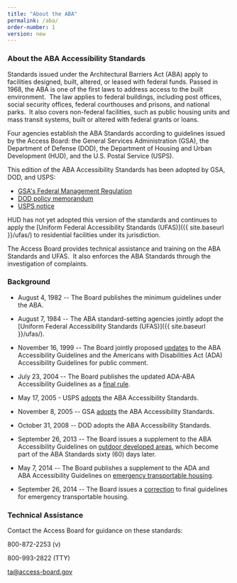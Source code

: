 ```yaml
---
title: "About the ABA"
permalink: /aba/
order-number: 1
version: new
---
```


### About the ABA Accessibility Standards

Standards issued under the Architectural Barriers Act (ABA) apply to facilities designed, built, altered, or leased with federal funds. Passed in 1968, the ABA is one of the first laws to address access to the built environment.  The law applies to federal buildings, including post offices, social security offices, federal courthouses and prisons, and national parks.  It also covers non-federal facilities, such as public housing units and mass transit systems, built or altered with federal grants or loans.

Four agencies establish the ABA Standards according to guidelines issued by the Access Board: the General Services Administration (GSA), the Department of Defense (DOD), the Department of Housing and Urban Development (HUD), and the U.S. Postal Service (USPS).

This edition of the ABA Accessibility Standards has been adopted by GSA, DOD, and USPS:

-   [GSA's Federal Management Regulation](https://www.gsa.gov/policy-regulations/regulations/federal-management-regulation-fmr?asset=119604#idtopicx2x71439)
-   [DOD policy memorandum](https://federalist-e3fba26d-2806-4f02-bf0e-89c97cfba93c.app.cloud.gov/site/atbcb/usab-uswds/aba/index.php?option=com_content&view=article&id=263&Itemid=1548)
-   [USPS notice](http://www.gpo.gov/fdsys/pkg/FR-2005-05-17/html/05-9745.htm)

HUD has not yet adopted this version of the standards and continues to apply the [Uniform Federal Accessibility Standards (UFAS)]({{ site.baseurl }}/ufas/) to residential facilities under its jurisdiction.

The Access Board provides technical assistance and training on the ABA Standards and UFAS.  It also enforces the ABA Standards through the investigation of complaints.

### Background

- August 4, 1982 -- The Board publishes the minimum guidelines under the ABA. 

- August 7, 1984 -- The ABA standard-setting agencies jointly adopt the [Uniform Federal Accessibility Standards (UFAS)]({{ site.baseurl }}/ufas/).

- November 16, 1999 -- The Board jointly proposed [updates](https://www.federalregister.gov/documents/1999/11/16/99-29250/americans-with-disabilities-act-ada-accessibility-guidelines-for-buildings-and-facilities) to the ABA Accessibility Guidelines and the Americans with Disabilities Act (ADA) Accessibility Guidelines for public comment.

- July 23, 2004 -- The Board publishes the updated ADA-ABA Accessibility Guidelines as a [final rule](https://www.federalregister.gov/documents/2004/07/23/04-16025/americans-with-disabilities-act-ada-accessibility-guidelines-for-buildings-and-facilities).

- May 17, 2005 - USPS [adopts](https://www.federalregister.gov/documents/2005/05/17/05-9745/usps-standards-for-facility-accessibility) the ABA Accessibility Standards.

- November 8, 2005 -- GSA [adopts](https://www.federalregister.gov/documents/2005/11/08/05-21644/federal-management-regulation-real-property-policies-update) the ABA Accessibility Standards.

- October 31, 2008 -- DOD adopts the ABA Accessibility Standards.

- September 26, 2013 -- The Board issues a supplement to the ABA Accessibility Guidelines on [outdoor developed areas](https://www.regulations.gov/document?D=ATBCB-2009-0006-0085), which become part of the ABA Standards sixty (60) days later.

- May 7, 2014 -- The Board publishes a supplement to the ADA and ABA Accessibility Guidelines on [emergency transportable housing](https://www.regulations.gov/document?D=ATBCB-2012-0004-0039).

- September 26, 2014 -- The Board issues a [correction](https://www.regulations.gov/document?D=ATBCB-2012-0004-0041) to final guidelines for emergency transportable housing.


### Technical Assistance

Contact the Access Board for guidance on these standards:

800-872-2253 (v)

800-993-2822 (TTY)

[ta@access-board.gov](mailto:ta@access-board.gov)